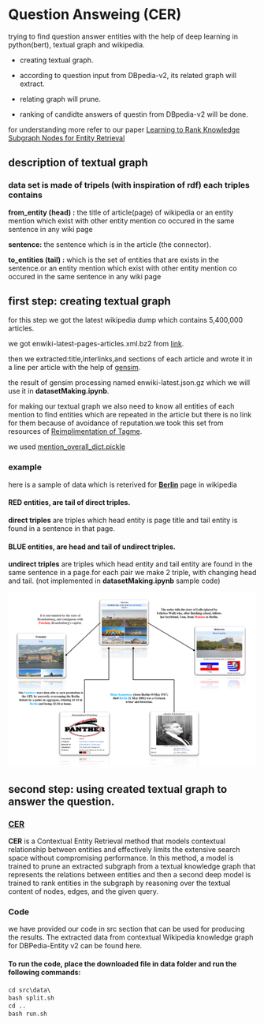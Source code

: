 # Question Answeing (CER)
trying to find question answer entities with the help of deep learning in python(bert), textual graph and wikipedia.


- creating textual graph.


- according to question input from DBpedia-v2, its related graph will extract.


- relating graph will prune.


- ranking of candidte answers of questin from DBpedia-v2 will be done.


for understanding more refer to our paper [Learning to Rank Knowledge Subgraph Nodes for Entity Retrieval](https://dl.acm.org/doi/10.1145/3477495.3531888)




## description of textual graph
### data set is made of tripels (with inspiration of rdf) each triples contains


**from_entity (head) :** the title of article(page) of wikipedia or an entity mention which exist with other entity mention co occured in the same sentence in any wiki page


**sentence:** the sentence which is in the article (the connector).


**to_entities (tail) :** which is the set of entities that are exists in the sentence.or an entity mention which exist with other entity mention co occured in the same sentence in any wiki page



## first step: creating textual graph 
for this step we got the latest wikipedia dump  which contains 5,400,000 articles.


we got enwiki-latest-pages-articles.xml.bz2 from [link](https://dumps.wikimedia.org/enwiki/latest).


then we extracted:title,interlinks,and sections of each article and wrote it in a line per article with the help of [gensim](https://radimrehurek.com/gensim/scripts/segment_wiki.html).


the result of gensim processing named enwiki-latest.json.gz which we will use it in **datasetMaking.ipynb**.


for making our textual graph we also need to know all entities of each mention to find entities which are repeated in the article but there is no link for them because of avoidance of reputation.we took this set from resources of [Reimplimentation of Tagme](https://github.com/fedenanni/Reimplementing-TagMe).


we used [mention_overall_dict.pickle](https://drive.google.com/drive/folders/1lcq0PRRq8o_G-L-pQrV7GG-Btn-xPFlr)




### example

here is a sample of data which is reterived for **[Berlin](https://en.wikipedia.org/wiki/Berlin)** page in wikipedia


#### **RED** entities, are tail of direct triples.
**direct triples** are triples which head entity is page title and tail entity is found in a sentence in that page.


#### **BLUE** entities, are head and tail of undirect triples.
**undirect triples** are triples which head entity and tail entity are found in the same sentence in a page.for each pair we make 2 triple, with changing head and tail. (not implemented in **datasetMaking.ipynb** sample code)


![](https://github.com/zahramahani/Question_Answering/blob/master/pics/simple_graph_sample_for_page_berlin.png)


## second step: using created textual graph to answer the question.
### [CER](https://dl.acm.org/doi/10.1145/3477495.3531888)
**CER** is a Contextual Entity Retrieval method that models contextual relationship between entities and effectively limits the extensive search space without compromising performance. In this method, a model is trained to prune an extracted subgraph from a textual knowledge graph that represents the relations between entities and then a second deep model is trained to rank entities in the subgraph by reasoning over the textual content of nodes, edges, and the given query.


### Code
we have provided our code in src section that can be used for producing the results. The extracted data from contextual Wikipedia knowledge graph for DBPedia-Entity v2 can be found here.

#### To run the code, place the downloaded file in data folder and run the following commands:
```
cd src\data\
bash split.sh
cd ..
bash run.sh

```


